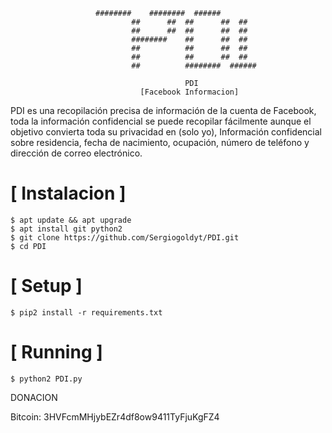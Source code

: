 

```
		           ########    ########  ######
                           ##      ##  ##      ##  ##
                           ##      ##  ##      ##  ##
                           ########    ##      ##  ##
                           ##          ##      ##  ##
                           ##          ##      ##  ##
                           ##          ########  ######
                                       
                                       PDI
                             [Facebook Informacion]
```
PDI es una recopilación precisa de información de la cuenta de Facebook, toda la información confidencial se puede recopilar fácilmente aunque el objetivo convierta toda su privacidad en (solo yo), Información confidencial sobre residencia, fecha de nacimiento, ocupación, número de teléfono y dirección de correo electrónico.



# [ Instalacion ]
```
$ apt update && apt upgrade
$ apt install git python2
$ git clone https://github.com/Sergiogoldyt/PDI.git
$ cd PDI
```

# [ Setup ]
```
$ pip2 install -r requirements.txt
```
# [ Running ]
```
$ python2 PDI.py
```       


 DONACION

Bitcoin: 3HVFcmMHjybEZr4df8ow9411TyFjuKgFZ4